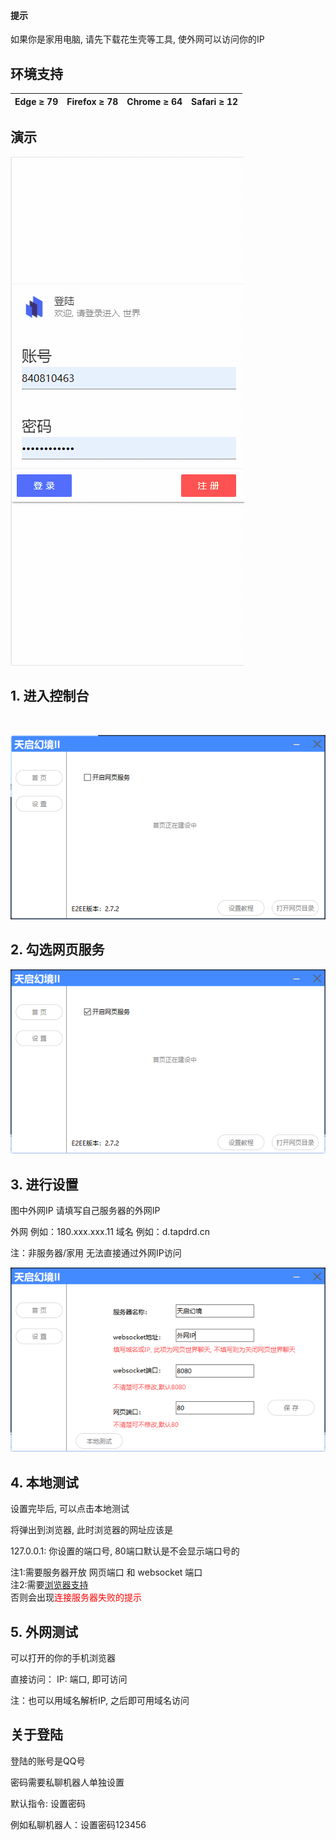 #### 提示

如果你是家用电脑, 请先下载花生壳等工具, 使外网可以访问你的IP

## 环境支持

| Edge ≥ 79| Firefox ≥ 78  | Chrome ≥ 64| Safari ≥ 12 |
|  ----  | ----  | ----  | ----  |

## 演示

![image](../update/img/WebDemo.gif)

## 1. 进入控制台

<br>
<Badge text="免费版无法使用此功能"/>

![An image](./image/web_set/1.png)

## 2. 勾选网页服务

![An image](./image/web_set/2.png)

## 3. 进行设置

图中外网IP 请填写自己服务器的外网IP

外网    例如：180.xxx.xxx.11
域名    例如：d.tapdrd.cn

注：非服务器/家用 无法直接通过外网IP访问

![An image](./image/web_set/3.png)

## 4. 本地测试

设置完毕后, 可以点击本地测试

将弹出到浏览器, 此时浏览器的网址应该是

127.0.0.1: 你设置的端口号, 80端口默认是不会显示端口号的

注1:需要服务器开放 网页端口 和 websocket 端口  
注2:需要[浏览器支持](#环境支持)  
否则会出现<font color=#FF0000 >连接服务器失败的提示</font>

## 5. 外网测试

可以打开的你的手机浏览器

直接访问： IP: 端口, 即可访问

注：也可以用域名解析IP, 之后即可用域名访问

## 关于登陆

登陆的账号是QQ号

密码需要私聊机器人单独设置

默认指令: 设置密码

例如私聊机器人：设置密码123456

